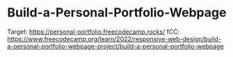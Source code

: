 # Build-a-Personal-Portfolio-Webpage

Target: https://personal-portfolio.freecodecamp.rocks/
fCC: https://www.freecodecamp.org/learn/2022/responsive-web-design/build-a-personal-portfolio-webpage-project/build-a-personal-portfolio-webpage